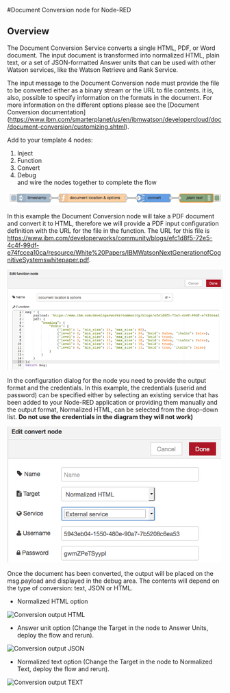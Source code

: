 #Document Conversion node for Node-RED
## Overview

The Document Conversion Service converts a single HTML, PDF, or Word document. The input document is transformed into normalized HTML, plain text, or a set of JSON-formatted Answer units that can be used with other Watson services, like the Watson Retrieve and Rank Service.

The input message to the Document Conversion node must provide the file to be converted either as a binary stream or the URL to file contents. it is, also, possible to specify information on the formats in the document. For more information on the different options please see the [Document Conversion documentation] (https://www.ibm.com/smarterplanet/us/en/ibmwatson/developercloud/doc/document-conversion/customizing.shtml).

Add to your template 4 nodes:  
1. Inject   
2. Function   
3. Convert  
4. Debug  
and wire the nodes together to complete the flow 

![Conversion node](images/dc_overview.png)

In this example the Document Conversion node will take a PDF document and convert it to HTML, therefore we will provide a PDF input configuration definition with the URL for the file in the function. The URL for this file is https://www.ibm.com/developerworks/community/blogs/efc1d8f5-72e5-4c4f-99df-e74fccea10ca/resource/White%20Papers/IBMWatsonNextGenerationofCognitiveSystemswhitepaper.pdf.

![Input data](images/dc_dialog.png)

In the configuration dialog for the node you need to provide the output format and the credentials. In this example, the credentials (userid and password) can be specified either by selecting an existing service that has been added to your Node-RED application or providing them manually and the output format, Normalized HTML, can be selected from the drop-down list. **Do not use the credentials in the diagram they will not work)**

![Conversion node](images/dc_dialog1.png)

Once the document has been converted, the output will be placed on the msg.payload and displayed in the debug area. The contents will depend on the type of conversion: text, JSON or HTML.

* Normalized HTML option

![Conversion output HTML](images/dc_output_html2.png)

* Answer unit option (Change the Target in the node to Answer Units, deploy the flow and rerun).

![Conversion output JSON](images/dc_output_json2.png)

* Normalized text option (Change the Target in the node to Normalized Text, deploy the flow and rerun).

![Conversion output TEXT](images/dc_output_txt2.png)


